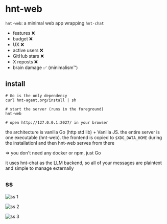 # hnt-web
`hnt-web`: a minimal web app wrapping `hnt-chat`

- features ❌
- budget ❌
- UX ❌
- active users ❌
- GitHub stars ❌
- X reposts ❌
- brain damage ✅ (minimalism™)

## install
```
# Go is the only dependency
curl hnt-agent.org/install | sh

# start the server (runs in the foreground)
hnt-web

# open http://127.0.0.1:2027/ in your browser
```

the architecture is vanilla Go (http std lib) + Vanilla JS. the entire server is
one executable (hnt-web). the frontend is copied to `$XDG_DATA_HOME` during the
installationl and then hnt-web serves from there

=> you don't need any docker or npm, just Go

it uses hnt-chat as the LLM backend, so all of your messages are plaintext and
simple to manage externally

## ss
![ss 1](https://sucralose.moe/static/hnt-web-0.png)

![ss 2](https://sucralose.moe/static/hnt-web-1.png)

![ss 3](https://sucralose.moe/static/hnt-web-2.png)
